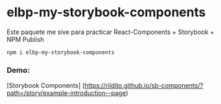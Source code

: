 # elbp-my-storybook-components

Este paquete me sive para practicar React-Components + Storybook + NPM Publish
```
npm i elbp-my-storybook-components
```

### Demo:
[Storybook Components] (https://rildito.github.io/sb-components/?path=/story/example-introduction--page)